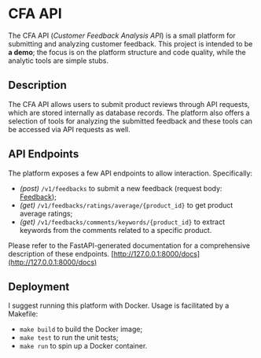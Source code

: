 # CFA API

The CFA API (*Customer Feedback Analysis API*) is a small platform for submitting and analyzing customer feedback. This project is intended to be **a demo**; the focus is on the platform structure and code quality, while the analytic tools are simple stubs.

## Description

The CFA API allows users to submit product reviews through API requests, which are stored internally as database records. The platform also offers a selection of tools for analyzing the submitted feedback and these tools can be accessed via API requests as well.

## API Endpoints

The platform exposes a few API endpoints to allow interaction. Specifically:

 - *(post)* `/v1/feedbacks` to submit a new feedback (request body: [Feedback](cfa_api/schemas/feedback.py));
 - *(get)* `/v1/feedbacks/ratings/average/{product_id}` to get product average ratings;
 - *(get)* `/v1/feedbacks/comments/keywords/{product_id}` to extract keywords from the comments related to a specific product.

 Please refer to the FastAPI-generated documentation for a comprehensive description of these endpoints. [http://127.0.0.1:8000/docs](http://127.0.0.1:8000/docs)

 ## Deployment

 I suggest running this platform with Docker. Usage is facilitated by a Makefile:

  - `make build` to build the Docker image;
  - `make test` to run the unit tests;
  - `make run` to spin up a Docker container.
